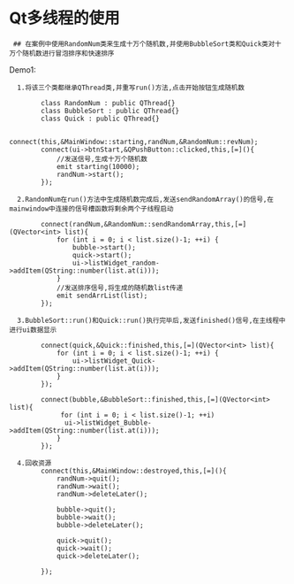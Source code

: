 # Qt多线程的使用   
    
     ## 在案例中使用RandomNum类来生成十万个随机数,并使用BubbleSort类和Quick类对十万个随机数进行冒泡排序和快速排序

  Demo1:  
  
      1.将该三个类都继承QThread类,并重写run()方法,点击开始按钮生成随机数
    
            class RandomNum : public QThread{}
            class BubbleSort : public QThread{}
            class Quick : public QThread{}
               
            connect(this,&MainWindow::starting,randNum,&RandomNum::revNum);
            connect(ui->btnStart,&QPushButton::clicked,this,[=](){
                //发送信号,生成十万个随机数
                emit starting(10000);
                randNum->start();
            });
              
      2.RandomNum在run()方法中生成随机数完成后,发送sendRandomArray()的信号,在mainwindow中连接的信号槽函数将剩余两个子线程启动
      
            connect(randNum,&RandomNum::sendRandomArray,this,[=](QVector<int> list){
                for (int i = 0; i < list.size()-1; ++i) {
                    bubble->start();
                    quick->start();
                    ui->listWidget_random->addItem(QString::number(list.at(i)));
                }
                //发送排序信号,将生成的随机数list传递
                emit sendArrList(list);      
            });

      3.BubbleSort::run()和Quick::run()执行完毕后,发送finished()信号,在主线程中进行ui数据显示
      
            connect(quick,&Quick::finished,this,[=](QVector<int> list){
                for (int i = 0; i < list.size()-1; ++i) {
                    ui->listWidget_Quick->addItem(QString::number(list.at(i)));
                }
            });

            connect(bubble,&BubbleSort::finished,this,[=](QVector<int> list){
                 for (int i = 0; i < list.size()-1; ++i) 
                  ui->listWidget_Bubble->addItem(QString::number(list.at(i)));
                }
            });

      4.回收资源
            connect(this,&MainWindow::destroyed,this,[=](){
                randNum->quit();
                randNum->wait();
                randNum->deleteLater();
        
                bubble->quit();
                bubble->wait();
                bubble->deleteLater();
        
                quick->quit();
                quick->wait();
                quick->deleteLater();

            });




















